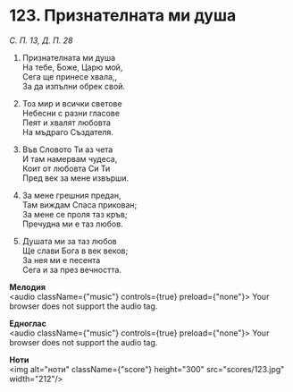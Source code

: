 # 123. Признателната ми душа

_С. П. 13, Д. П. 28_

1. Признателната ми душа  
На тебе, Боже, Царю мой,  
Сега ще принесе хвала,,  
За да изпълни обрек свой.  

2. Тоз мир и всички светове  
Небесни с разни гласове  
Пеят и хвалят любовта  
На мъдраго Създателя.  

3. Във Словото Ти аз чета  
И там намервам чудеса,  
Коит от любовта Си Ти  
Пред век за мене извърши.  

4. За мене грешния предан,  
Там виждам Спаса прикован;  
За мене се проля таз кръв;  
Пречудна ми е таз любов.  

5. Душата ми за таз любов  
Ще слави Бога в век веков;  
За нея ми е песента  
Сега и за през вечността.

**Мелодия**  
<audio className={"music"} controls={true} preload={"none"}>
    <source src="mp3/123.mp3" type="audio/mpeg"/>
    Your browser does not support the audio tag.
</audio>

**Едноглас**  
<audio className={"music"} controls={true} preload={"none"}>
    <source src="transp/123.mp3" type="audio/mpeg"/>
    Your browser does not support the audio tag.
</audio>

**Ноти**  
<img alt="ноти" className={"score"} height="300" src="scores/123.jpg" width="212"/>
